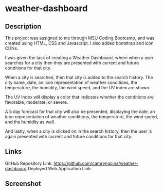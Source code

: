 # weather-dashboard

## Description
This project was assigned to me through MSU Coding Bootcamp, and was created using HTML, CSS and Javascript. I also added bootstrap and icon CDNs.

 I was given the task of creating a Weather Dashboard, where when a user searches for a city then they are presented with current and future conditions for that city. 


When a city is searched, then that city is added to the search history. The city name, date, an icon representation of weather conditions, the temperature, the humidity, the wind speed, and the UV index are shown. 

The UV Index will display a color that indicates whether the conditions are favorable, moderate, or severe. 

A 5 day forecast for that city will also be presented, displaying the date, an icon representation of weather conditions, the temperature, the wind speed, and the humidity as well. 

And lastly, when a city is clicked on in the search history, then the user is again presented with current and future conditions for that city. 

## Links 
GitHub Repository Link: https://github.com/camryngoins/weather-dashboard
Deployed Web Application Link: 

## Screenshot 

